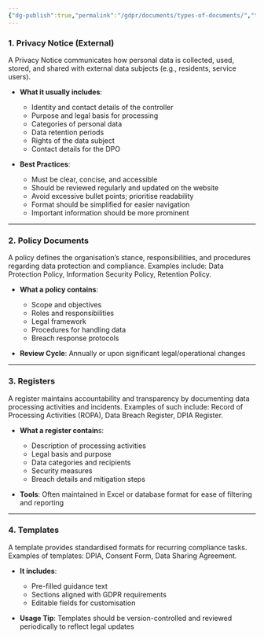 ```yaml
---
{"dg-publish":true,"permalink":"/gdpr/documents/types-of-documents/","title":["Types of Documents"]}
---
```


### 1. **Privacy Notice (External)**

A Privacy Notice communicates how personal data is collected, used, stored, and shared with external data subjects (e.g., residents, service users).

- **What it usually includes**:
    - Identity and contact details of the controller
    - Purpose and legal basis for processing
    - Categories of personal data
    - Data retention periods
    - Rights of the data subject
    - Contact details for the DPO

- **Best Practices**:
    - Must be clear, concise, and accessible
    - Should be reviewed regularly and updated on the website
    - Avoid excessive bullet points; prioritise readability
    - Format should be simplified for easier navigation
    - Important information should be more prominent

---

### 2. **Policy Documents**

A policy defines the organisation’s stance, responsibilities, and procedures regarding data protection and compliance. Examples include: Data Protection Policy, Information Security Policy, Retention Policy.

- **What a policy contains**:
    - Scope and objectives
    - Roles and responsibilities
    - Legal framework
    - Procedures for handling data
    - Breach response protocols
    
- **Review Cycle**: Annually or upon significant legal/operational changes

---

### 3. **Registers**

A register maintains accountability and transparency by documenting data processing activities and incidents. Examples of such include: Record of Processing Activities (ROPA), Data Breach Register, DPIA Register.

- **What a register contain**s:
    - Description of processing activities
    - Legal basis and purpose
    - Data categories and recipients
    - Security measures
    - Breach details and mitigation steps
    
- **Tools**: Often maintained in Excel or database format for ease of filtering and reporting

---

### 4. **Templates**

A template provides standardised formats for recurring compliance tasks. Examples of templates: DPIA, Consent Form, Data Sharing Agreement.

- **It includes**:
    - Pre-filled guidance text
    - Sections aligned with GDPR requirements
    - Editable fields for customisation
    
- **Usage Tip**: Templates should be version-controlled and reviewed periodically to reflect legal updates

